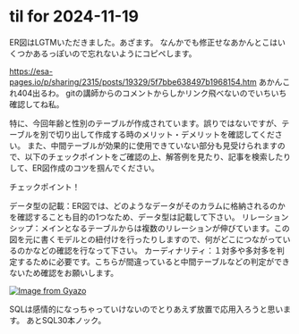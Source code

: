 # til for 2024-11-19

ER図はLGTMいただきました。あざます。
なんかでも修正せなあかんとこはいくつかあるっぽいので忘れないようにコピペします。

https://esa-pages.io/p/sharing/2315/posts/19329/5f7bbe638497b1968154.htm
あかんこれ404出るわ。
gitの講師からのコメントからしかリンク飛べないのでいちいち確認してね私。

特に、今回年齢と性別のテーブルが作成されています。誤りではないですが、テーブルを別で切り出して作成する時のメリット・デメリットを確認してください。
また、中間テーブルが効果的に使用できていない部分も見受けられますので、以下のチェックポイントをご確認の上、解答例を見たり、記事を検索したりして、ER図作成のコツを掴んでください。

チェックポイント！

データ型の記載：ER図では、どのようなデータがそのカラムに格納されるのかを確認することも目的の1つなため、データ型は記載して下さい。
リレーションシップ：メインとなるテーブルからは複数のリレーションが伸びています。この図を元に書くモデルとの紐付けを行ったりしますので、何がどこにつながっているのかなどの確認を行なって下さい。
カーディナリティ：１対多や多対多を判定するために必要です。こちらが間違っていると中間テーブルなどの判定ができないため確認をお願いします。


[![Image from Gyazo](https://i.gyazo.com/10c18fef7727137e780b4c46f6ea2626.png)](https://gyazo.com/10c18fef7727137e780b4c46f6ea2626)

SQLは感情的になっちゃっていけないのでとりあえず放置で応用入ろうと思います。
あとSQL30本ノック。